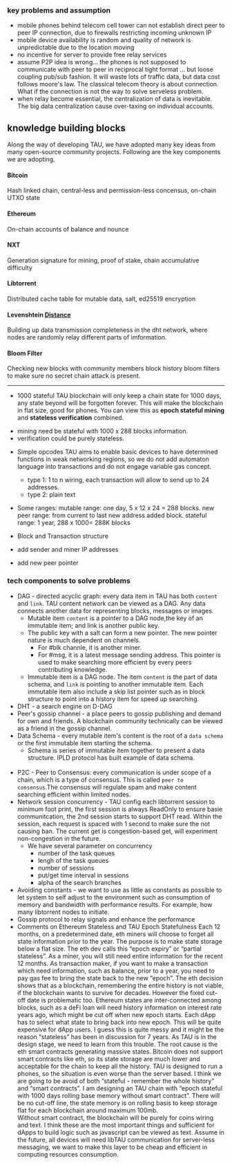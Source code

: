 ### key problems and assumption
* mobile phones behind telecom cell tower can not establish direct peer to peer IP connection, due to firewalls restricting incoming unknown IP
* mobile device availability is random and quality of network is unpredictable due to the location moving
* no incentive for server to provide free relay services 
* assume P2P idea is wrong... the phones is not supposed to communicate with peer to peer in reciprocal tight format ... but loose coupling pub/sub fashion. It will waste lots of traffic data, but data cost follows moore's law. The classical telecom theory is about connection. What if the connection is not the way to solve serveless problem.
* when relay become essential, the centralization of data is inevitable. The big data centralization cause over-taxing on individual accounts. 


## knowledge building blocks
Along the way of developing TAU, we have adopted many key ideas from many open-source community projects. Following are the key components we are adopting. 
#### Bitcoin
Hash linked chain, central-less and permission-less concensus, on-chain UTXO state
#### Ethereum
On-chain accounts of balance and nounce
#### NXT
Generation signature for mining, proof of stake, chain accumulative difficulty
#### Libtorrent
Distributed cache table for mutable data, salt, ed25519 encryption
#### Levenshtein [Distance](https://en.wikipedia.org/wiki/Levenshtein_distance)
Building up data transmission completeness in the dht network, where nodes are randomly relay different parts of imformation. 
#### Bloom Filter
Checking new blocks with community members block history bloom filters to make sure no secret chain attack is present. 

------
* 1000  stateful
TAU blockchain will only keep a chain state for 1000 days, any state beyond will be forgotten forever. This will make the blockchain in flat size, good for phones. You can view this as **epoch stateful mining** and **stateless verification** combined. 
- mining need be stateful with 1000 x 288 blocks information. 
- verification could be purely stateless. 


* Simple opcodes
TAU aims to enable basic devices to have determined functions in weak networking regions, so we do not add automaton language into transactions and do not engage variable gas concept.
  * type 1:  1 to n wiring, each transaction will allow to send up to 24 addresses. 
  * type 2:  plain text

* Some ranges: 
mutable range: one day, 5 x 12 x 24 = 288 blocks.
new peer range: from current to last new address added block. 
stateful range: 1 year, 288 x 1000= 288K blocks

* Block and Transaction structure
 * add sender and miner IP addresses
 * add new peer pointer
### tech components to solve problems
* DAG - directed acyclic graph: every data item in TAU has both `content` and `link`. TAU content network can be viewed as a DAG. Any data connects another data for representing blocks, messages or images. 
  * Mutable item `content` is a pointer to a DAG node,the key of an immutable item; and link is another public key. 
   - The public key with a salt can form a new pointer. The new pointer nature is much dependent on channels. 
     - For #blk channle, it is another miner. 
     - For #msg, it is a latest message sending address. This pointer is used to make searching more efficient by every peers contributing knowledge.
  * Immutable item is a DAG node. The item `content` is the part of data schema, and `link` is pointing to another immutable item. Each immutable item also include a skip list pointer such as in block structure to point into a history item for speed up searching. 
* DHT - a search engine on D-DAG
* Peer's gossip channel - a place peers to gossip publishing and demand for own and friends. A blockchain community technically can be viewed as a friend in the gossip channel. 
* Data Schema - every mutable item's content is the root of a `data schema` or the first immutable item starting the schema.
  - Schema is series of immutable item together to present a data structure. IPLD protocol has built example of data schema. 
<br><br>
* P2C - Peer to Consensus: every communication is under scope of a chain, which is a type of consensus. This is called `peer to consensus`.The consensus will regulate spam and make content searching efficient within limited nodes. 
* Network session concurrency - TAU config each libtorrent session to minimum foot print, the first session is always ReadOnly to ensure basie communitcation, the 2nd session starts to support DHT read. Within the session, each request is spaced with 1 second to make sure the not causing ban. The current get is congestion-based get, will experiment non-congestion in the future. 
  * We have several parameter on concurrency
    - number of the task queues
    - lengh of the task queues
    - number of sessions
    - put/get time interval in sessions
    - alpha of the search branches
* Avoiding constants - we want to use as little as constants as possible to let system to self adjust to the environment such as consumption of memory and bandwidth with performance results. For example, how many libtorrent nodes to initiate. 
* Gossip protocol to relay signals and enhance the performance
* Comments on Ethereum Stateless and TAU Epoch Statefulness
Each 12 months, on a predetermined date, eth miners will choose to forget all state information prior to the year. The purpose is to make state storage below a flat size. The eth dev calls this “epoch expiry” or “partial stateless”. 
As a miner, you will still need entire information for the recent 12 months. As transaction maker, if you want to make a transaction which need information, such as balance, prior to a year, you need to pay gas fee to bring the state back to the new “epoch”. 
The eth decision shows that as a blockchain, remembering the entire history is not viable, if the blockchain wants to survive for decades.  However the fixed cut-off date is problematic too. Ethereum states are inter-connected among blocks, such as a deFi loan will need history information on interest rate years ago, which might be cut off when new epoch starts. Each dApp has to select what state to bring back into new epoch. This will be quite expensive for dApp users. 
I guess this is quite messy and it might be the reason “stateless” has been in discussion for 7 years. 
As TAU is in the design stage, we need to learn from this trouble. The root cause is the eth smart contracts generating massive states. Bitcoin does not support smart contracts like eth, so its state storage are much lower and acceptable for the chain to keep all the history. 
TAU is designed to run a phones, so the situation is even worse than the server based. I think we are going to be avoid of both “stateful - remember the whole history” and “smart contracts”. 
I am designing an TAU chain with “epoch stateful with 1000 days rolling base memory without smart contract”. There will be no cut-off line, the state memory is on rolling basis to keep storage flat for each blockchain around maximum 100mb.  
Without smart contract, the blockchain will be purely for coins wiring and text. I think these are the most important things and sufficient for dApps to build logic such as javascript can be viewed as text. Assume in the future, all devices will need libTAU communication for server-less messaging, we want to make this layer to be cheap and efficient in computing resources consumption.


